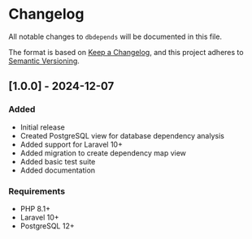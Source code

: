 # Changelog

All notable changes to `dbdepends` will be documented in this file.

The format is based on [Keep a Changelog](https://keepachangelog.com/en/1.0.0/),
and this project adheres to [Semantic Versioning](https://semver.org/spec/v2.0.0.html).

## [1.0.0] - 2024-12-07

### Added
- Initial release
- Created PostgreSQL view for database dependency analysis
- Added support for Laravel 10+
- Added migration to create dependency map view
- Added basic test suite
- Added documentation

### Requirements
- PHP 8.1+
- Laravel 10+
- PostgreSQL 12+